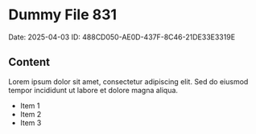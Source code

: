 # Dummy File 831

Date: 2025-04-03
ID: 488CD050-AE0D-437F-8C46-21DE33E3319E

## Content

Lorem ipsum dolor sit amet, consectetur adipiscing elit.
Sed do eiusmod tempor incididunt ut labore et dolore magna aliqua.

* Item 1
* Item 2
* Item 3

